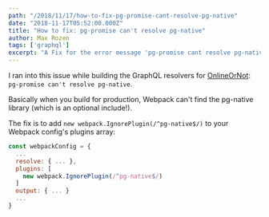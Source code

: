 ```yaml
---
path: "/2018/11/17/how-to-fix-pg-promise-cant-resolve-pg-native"
date: "2018-11-17T05:52:00.000Z"
title: "How to fix: pg-promise can't resolve pg-native"
author: Max Rozen
tags: ['graphql']
excerpt: "A Fix for the error message 'pg-promise cant resolve pg-native'"
---
```


I ran into this issue while building the GraphQL resolvers for [OnlineOrNot](https://OnlineOrNot.com): `pg-promise can't resolve pg-native`.

Basically when you build for production, Webpack can't find the pg-native library (which is an optional include!).

The fix is to add `new webpack.IgnorePlugin(/^pg-native$/)` to your Webpack config's plugins array:

```js
const webpackConfig = {
  ...
  resolve: { ... },
  plugins: [
    new webpack.IgnorePlugin(/^pg-native$/)
  ]
  output: { ... }
  ...
}
```
